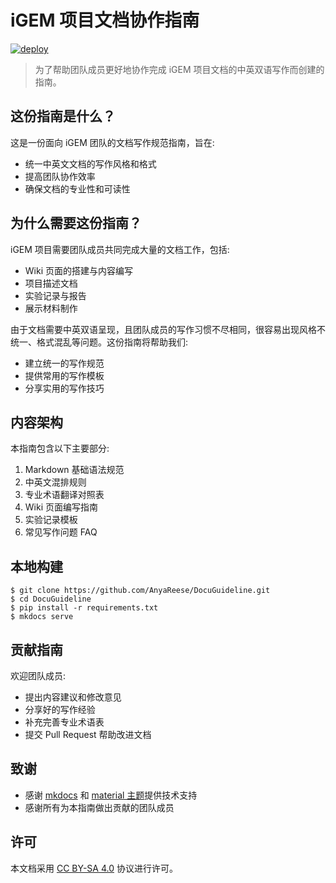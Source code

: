 # iGEM 项目文档协作指南

[![deploy](https://github.com/TonyCrane/lab-hypotensor/actions/workflows/deploy.yml/badge.svg)](https://hypotensor.tonycrane.cc/)

> 为了帮助团队成员更好地协作完成 iGEM 项目文档的中英双语写作而创建的指南。

## 这份指南是什么？

这是一份面向 iGEM 团队的文档写作规范指南，旨在:
- 统一中英文文档的写作风格和格式
- 提高团队协作效率
- 确保文档的专业性和可读性

## 为什么需要这份指南？

iGEM 项目需要团队成员共同完成大量的文档工作，包括:
- Wiki 页面的搭建与内容编写
- 项目描述文档
- 实验记录与报告
- 展示材料制作

由于文档需要中英双语呈现，且团队成员的写作习惯不尽相同，很容易出现风格不统一、格式混乱等问题。这份指南将帮助我们:
- 建立统一的写作规范
- 提供常用的写作模板
- 分享实用的写作技巧

## 内容架构

本指南包含以下主要部分:
1. Markdown 基础语法规范
2. 中英文混排规则
3. 专业术语翻译对照表
4. Wiki 页面编写指南
5. 实验记录模板
6. 常见写作问题 FAQ

## 本地构建

```shell
$ git clone https://github.com/AnyaReese/DocuGuideline.git
$ cd DocuGuideline
$ pip install -r requirements.txt
$ mkdocs serve
```

## 贡献指南

欢迎团队成员:
- 提出内容建议和修改意见
- 分享好的写作经验
- 补充完善专业术语表
- 提交 Pull Request 帮助改进文档

## 致谢

- 感谢 [mkdocs](https://www.mkdocs.org/) 和 [material 主题](https://squidfunk.github.io/mkdocs-material/)提供技术支持
- 感谢所有为本指南做出贡献的团队成员

## 许可

本文档采用 [CC BY-SA 4.0](https://creativecommons.org/licenses/by-sa/4.0/) 协议进行许可。